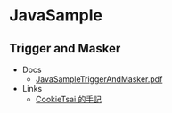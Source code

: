 # JavaSample

## 

## Trigger and Masker

* Docs
    * [JavaSampleTriggerAndMasker.pdf](https://github.com/CookieTsai/JavaSample/blob/master/doc/JavaSampleTriggerAndMasker.pdf)
* Links
    * [CookieTsai 的手記](http://tsai-cookie.blogspot.tw/2015/10/java-sample-trigger-and-masker.html)

